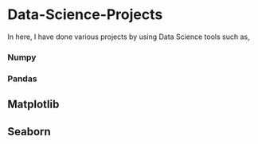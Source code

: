 # Data-Science-Projects
  In here, I have done various projects by using Data Science tools such as,
  ### Numpy
  ### Pandas
  ## Matplotlib
  ## Seaborn
